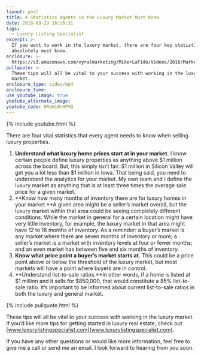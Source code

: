 ```yaml
---
layout: post
title: 4 Statistics Agents in the Luxury Market Must Know
date: 2018-03-29 16:26:31
tags:
  - Luxury Listing Specialist
excerpt: >-
  If you want to work in the luxury market, there are four key statistics you
  absolutely must know.
enclosure: >-
  https://s3.amazonaws.com/vyralmarketing/Mike+LaFido/Videos/2018/Marketing+Luxury+Group/4+Statistics+Every+Agent+Needs+To+Know+-+Chicagoland+Luxury+Real+Estate+Agent.mp4
pullquote: >-
  These tips will all be vital to your success with working in the luxury
  market.
enclosure_type: video/mp4
enclosure_time:
use_youtube_image: true
youtube_alternate_image:
youtube_code: 0RoWiWrHPVQ
---
```


{% include youtube.html %}

There are four vital statistics that every agent needs to know when selling luxury properties.

1. **Understand what luxury home prices start at in your market.** I know certain people define luxury properties as anything above $1 million across the board. But, this simply isn’t fair. $1 million in Silicon Valley will get you a lot less than $1 million in Iowa. That being said, you need to understand the analytics for your market. My own team and I define the luxury market as anything that is at least three times the average sale price for a given market.
2. **Know how many months of inventory there are for luxury homes in your market.**A given area might be a seller’s market overall, but the luxury market within that area could be seeing completely different conditions. While the market in general for a certain location might have very little inventory, for example, the luxury market in that area might have 12 to 16 months of inventory. As a reminder: a buyer’s market is any market where there are seven months of inventory or more; a seller’s market is a market with inventory levels at four or fewer months; and an even market has between five and six months of inventory.
3. **Know what price point a buyer’s market starts at.** This could be a price point above or below the threshold of the luxury market, but most markets will have a point where buyers are in control.
4. **Understand list-to-sale ratios.**In other words, if a home is listed at $1 million and it sells for $850,000, that would constitute a 85% list-to-sale ratio. It’s important to be informed about current list-to-sale ratios in both the luxury and general market.

{% include pullquote.html %}

These tips will all be vital to your success with working in the luxury market. If you’d like more tips for getting started in luxury real estate, check out [www.luxurylistingspecialist.com](www.luxurylistingspecialist.com).

If you have any other questions or would like more information, feel free to give me a call or send me an email. I look forward to hearing from you soon.